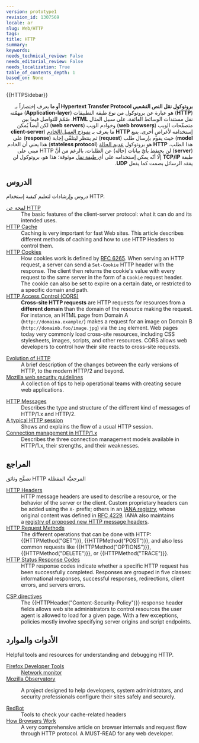 ```yaml
---
version: prototype1
revision_id: 1307569
locale: ar
slug: Web/HTTP
tags: 
title: HTTP
summary: 
keywords: 
needs_technical_review: False
needs_editorial_review: False
needs_localization: True
table_of_contents_depth: 1
based_on: None
---
```

<div>{{HTTPSidebar}}</div>

<p class="summary" dir="rtl"><strong>بروتوكول نقل النص التشعبي Hypertext Transfer Protocol أو ما&nbsp;</strong>يعرف إختصاراً بـ (<strong>HTTP</strong>) هو عبارة عن بروتوكول من نوع طبقة التطبيقات (<strong>Application-layer</strong>) مهمّته نقل مستندات الوسائط الفائقة، على سبيل المثال <strong>HTML</strong>. صُمّمَ للتواصل فيما بين متصفّحات الويب (<strong>web browsers</strong>) وخوادم الويب (<strong>web servers</strong>) لكن أيضاً يُمكن إستخدامه لأغراضٍ أُخرى. يتبع <strong>HTTP</strong> ما يعرف بـ <a href="https://ar.wikipedia.org/wiki/%D9%86%D9%85%D9%88%D8%B0%D8%AC_%D8%B7%D9%84%D8%A8_%D8%A7%D9%84%D8%AE%D8%AF%D9%85%D8%A9">نموذج العميل/الخادم</a>&nbsp;(<strong>client-server model</strong>) حيث يقوم بإرسال طلب (<strong>request</strong>) ثم ينتظر&nbsp;ليتلقّى إجابة (<strong>response</strong>) على هذا الطلب. <strong>HTTP</strong> هو بروتوكول <a href="https://ar.wikipedia.org/wiki/%D8%A8%D8%B1%D9%88%D8%AA%D9%88%D9%83%D9%88%D9%84_%D8%B9%D8%AF%D9%8A%D9%85_%D8%A7%D9%84%D8%AD%D8%A7%D9%84%D8%A9">عديم الحالة</a> (<strong>stateless protocol</strong>) هذا يعني أن الخادم (<strong>server</strong>) لن يحتفظ بأيّ بيانات (حالة) عن الطلبات. بالرغم من أنَّ HTTP مبني على طبقة <strong>TCP/IP</strong> إلّا أنّه يمكن إستخدامه على أي<a href="https://ar.wikipedia.org/wiki/%D8%B7%D8%A8%D9%82%D8%A9_%D8%A7%D9%84%D9%86%D9%82%D9%84"> طبقة نقل</a> موثوقة؛ هذا هو، بروتوكول لن يفقد الرسائل بصمت كما يفعل <strong>UDP</strong>.</p>

<div class="column-container">
<div class="column-half">
<h2 id="الدروس">الدروس</h2>

<p>دروس وإرشادات لتعليم كيفية إستخدام HTTP.</p>

<dl>
 <dt><a href="https://developer.mozilla.org/en-US/docs/Web/HTTP/Overview">لمحة عن HTTP</a></dt>
 <dd>The basic features of the client-server protocol: what it can do and its intended uses.</dd>
 <dt><a href="https://developer.mozilla.org/en-US/docs/Web/HTTP/Caching">HTTP Cache</a></dt>
 <dd>Caching is very important for fast Web sites. This article describes different methods of caching and how to use HTTP Headers to control them.</dd>
 <dt><a href="https://developer.mozilla.org/en-US/docs/Web/HTTP/Cookies">HTTP Cookies</a></dt>
 <dd>How cookies work is defined by&nbsp;<a href="http://tools.ietf.org/html/rfc6265">RFC 6265</a>. When serving an HTTP request, a server can send a&nbsp;<code>Set-Cookie</code>&nbsp;HTTP header with the response. The client then returns the cookie's value with every request to the same server in the form of a&nbsp;<code>Cookie</code>&nbsp;request header. The cookie can also be set to expire on a certain date, or restricted to a specific domain and path.</dd>
 <dt><a href="https://developer.mozilla.org/en-US/docs/Web/HTTP/Access_control_CORS">HTTP Access Control (CORS)</a></dt>
 <dd><strong>Cross-site HTTP requests</strong>&nbsp;are HTTP requests for resources from a <strong>different domain</strong> than the domain of the resource making the request. For instance, an HTML page from Domain A (<code>http://domaina.example/</code>) makes a request for an image on Domain B (<code>http://domainb.foo/image.jpg</code>) via the&nbsp;<code>img</code>&nbsp;element. Web pages today very commonly load cross-site resources, including CSS stylesheets, images, scripts, and other resources. CORS allows web developers to control how their site reacts to cross-site requests.</dd>
</dl>

<dl>
 <dt><a href="https://developer.mozilla.org/en-US/docs/Web/HTTP/Basics_of_HTTP/Evolution_of_HTTP">Evolution of HTTP</a></dt>
 <dd>A brief description of the changes between the early versions of HTTP, to the modern HTTP/2 and beyond.</dd>
 <dt><a href="https://wiki.mozilla.org/Security/Guidelines/Web_Security">Mozilla web security guidelines</a></dt>
 <dd>A collection of tips to help operational teams with creating secure web applications.</dd>
</dl>

<dl>
 <dt><a href="https://developer.mozilla.org/en-US/docs/Web/HTTP/Messages">HTTP Messages</a></dt>
 <dd>Describes the type and structure of the different kind of messages of HTTP/1.x and HTTP/2.</dd>
 <dt><a href="https://developer.mozilla.org/en-US/docs/Web/HTTP/Session">A typical HTTP session</a></dt>
 <dd>Shows and explains the flow of a usual HTTP session.</dd>
 <dt><a href="https://developer.mozilla.org/en-US/docs/Web/HTTP/Connection_management_in_HTTP_1.x">Connection management in HTTP/1.x</a></dt>
 <dd>Describes the three connection management models available in HTTP/1.x, their strengths, and their weaknesses.</dd>
</dl>
</div>

<div class="column-half">
<h2 id="المراجع">المراجع</h2>

<p>تصفَّح وثائق HTTP المرجعيَّة المفصَّلة</p>

<dl>
 <dt><a href="https://developer.mozilla.org/en-US/docs/Web/HTTP/Headers">HTTP Headers</a></dt>
 <dd>HTTP message headers are used to describe a resource, or the behavior of the server or the client. Custom proprietary headers can be added using the&nbsp;<code>X-</code>&nbsp;prefix; others in an&nbsp;<a href="http://www.iana.org/assignments/message-headers/perm-headers.html">IANA registry</a>, whose original content was defined in&nbsp;<a href="http://tools.ietf.org/html/rfc4229">RFC 4229</a>. IANA also maintains a&nbsp;<a href="http://www.iana.org/assignments/message-headers/prov-headers.html">registry of proposed new HTTP message headers</a>.</dd>
 <dt><a href="https://developer.mozilla.org/en-US/docs/Web/HTTP/Methods">HTTP Request Methods</a></dt>
 <dd>The different operations that can be done with HTTP: {{HTTPMethod("GET")}}, {{HTTPMethod("POST")}}, and also less common requests like {{HTTPMethod("OPTIONS")}}, {{HTTPMethod("DELETE")}}, or {{HTTPMethod("TRACE")}}.</dd>
 <dt><a href="https://developer.mozilla.org/en-US/docs/Web/HTTP/Response_codes">HTTP Status Response Codes</a></dt>
 <dd>HTTP response codes indicate whether a specific HTTP request has been successfully completed. Responses are grouped in five classes: informational responses, successful responses, redirections, client errors, and servers errors.</dd>
</dl>

<dl>
 <dt><a href="/en-US/docs/Web/HTTP/Headers/Content-Security-Policy">CSP directives</a></dt>
 <dd>The {{HTTPHeader("Content-Security-Policy")}} response header fields allows web site administrators to control resources the user agent is allowed to load for a given page. With a few exceptions, policies mostly involve specifying server origins and script endpoints.</dd>
</dl>

<h2 id="Tools_resources">الأدوات والموارد</h2>

<p>Helpful tools and resources for understanding and debugging HTTP.</p>

<dl>
 <dt><a href="/en-US/docs/Tools">Firefox Developer Tools</a></dt>
 <dd><a href="/en-US/docs/Tools/Network_Monitor">Network monitor</a></dd>
 <dt><a href="https://observatory.mozilla.org/">Mozilla Observatory</a></dt>
 <dd>
 <p>A project designed to help developers, system administrators, and security professionals configure their sites safely and securely.</p>
 </dd>
 <dt><a class="external" href="https://redbot.org/">RedBot</a></dt>
 <dd>Tools to check your cache-related headers</dd>
 <dt><a href="http://www.html5rocks.com/en/tutorials/internals/howbrowserswork/">How Browsers Work</a></dt>
 <dd>A very comprehensive article on browser internals and request flow through HTTP protocol. A MUST-READ for any web developer.</dd>
</dl>
</div>
</div>

